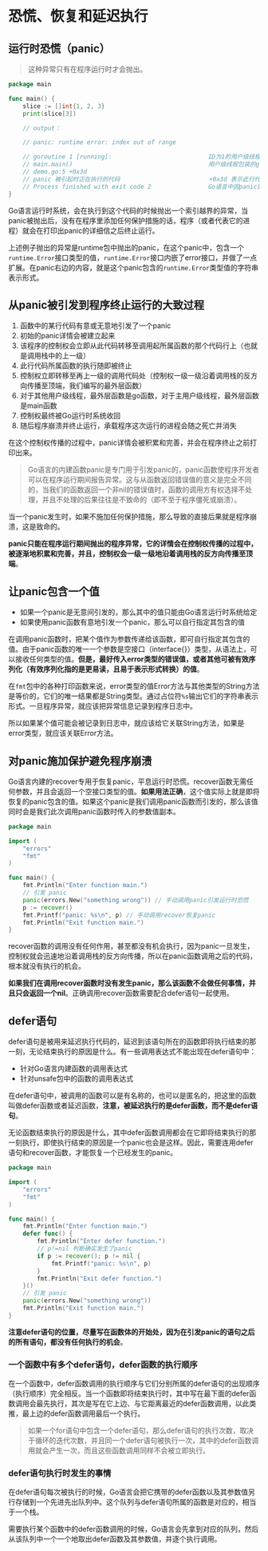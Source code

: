 
# 恐慌、恢复和延迟执行

## 运行时恐慌（panic）

> 这种异常只有在程序运行时才会抛出。

```go
package main

func main() {
	slice := []int{1, 2, 3}
	print(slice[3])

    // output：

	// panic: runtime error: index out of range

	// goroutine 1 [running]:                           ID为1的用户级线程在此panic被引发时正在运行
	// main.main()                                      用户级线程包装的go函数，在这里是main函数，所以这个是主用户级线程
	// demo.go:5 +0x3d
	// panic 被引起时正在执行的代码                         +0x3d 表示此行代码对于其所属的入口程序计数偏移量
	// Process finished with exit code 2                Go语言中因panic而退出的程序一般退出码都是2
}
```

Go语言运行时系统，会在执行到这个代码的时候抛出一个索引越界的异常，当panic被抛出后，没有在程序里添加任何保护措施的话，程序（或者代表它的进程）就会在打印出panic的详细信之后终止运行。

上述例子抛出的异常是runtime包中抛出的panic，在这个panic中，包含一个`runtime.Error`接口类型的值，`runtime.Error`接口内嵌了error接口，并做了一点扩展。在panic右边的内容，就是这个panic包含的`runtime.Error`类型值的字符串表示形式。

## 从panic被引发到程序终止运行的大致过程

1. 函数中的某行代码有意或无意地引发了一个panic
2. 初始的panic详情会被建立起来
3. 该程序的控制权会立即从此代码转移至调用起所属函数的那个代码行上（也就是调用栈中的上一级）
4. 此行代码所属函数的执行随即被终止
5. 控制权立即转移至再上一级的调用代码处（控制权一级一级沿着调用栈的反方向传播至顶端，我们编写的最外层函数）
6. 对于其他用户级线程，最外层函数是go函数，对于主用户级线程，最外层函数是main函数
7. 控制权最终被Go运行时系统收回
8. 随后程序崩溃并终止运行，承载程序这次运行的进程会随之死亡并消失

在这个控制权传播的过程中，panic详情会被积累和完善，并会在程序终止之前打印出来。

> Go语言的内建函数panic是专门用于引发panic的，panic函数使程序开发者可以在程序运行期间报告异常。这与从函数返回错误值的意义是完全不同的，当我们的函数返回一个非nil的错误值时，函数的调用方有权选择不处理，并且不处理的后果往往是不致命的（即不至于程序僵死或崩溃）。

当一个panic发生时，如果不施加任何保护措施，那么导致的直接后果就是程序崩溃，这是致命的。

**panic只能在程序运行期间抛出的程序异常，它的详情会在控制权传播的过程中，被逐渐地积累和完善，并且，控制权会一级一级地沿着调用栈的反方向传播至顶端**。

## 让panic包含一个值

- 如果一个panic是无意间引发的，那么其中的值只能由Go语言运行时系统给定
- 如果使用panic函数有意地引发一个panic，那么可以自行指定其包含的值

在调用panic函数时，把某个值作为参数传递给该函数，即可自行指定其包含的值。由于panic函数的唯一一个参数是空接口（interface{}）类型，从语法上，可以接收任何类型的值。**但是，最好传入error类型的错误值，或者其他可被有效序列化（有效序列化指的是更易读，且易于表示形式转换）的值**。

在`fmt`包中的各种打印函数来说，error类型的值Error方法与其他类型的String方法是等价的，它们的唯一结果都是String类型。通过占位符`%s`输出它们的字符串表示形式。一旦程序异常，就应该把异常信息记录到程序日志中。

所以如果某个值可能会被记录到日志中，就应该给它关联String方法，如果是error类型，就应该关联Error方法。

## 对panic施加保护避免程序崩溃

Go语言内建的recover专用于恢复panic，平息运行时恐慌。recover函数无需任何参数，并且会返回一个空接口类型的值。**如果用法正确**，这个值实际上就是即将恢复的panic包含的值。如果这个panic是我们调用panic函数而引发的，那么该值同时会是我们此次调用panic函数时传入的参数值副本。

```go
package main

import (
	"errors"
	"fmt"
)

func main() {
	fmt.Println("Enter function main.")
	// 引发 panic
	panic(errors.New("something wrong")) // 手动调用panic引发运行时恐慌
	p := recover()
	fmt.Printf("panic: %s\n", p) // 手动调用recover恢复panic
	fmt.Println("Exit function main.")
}
```

recover函数的调用没有任何作用，甚至都没有机会执行，因为panic一旦发生，控制权就会迅速地沿着调用栈的反方向传播，所以在panic函数调用之后的代码，根本就没有执行的机会。

**如果我们在调用recover函数时没有发生panic，那么该函数不会做任何事情，并且只会返回一个nil**。正确调用recover函数需要配合defer语句一起使用。

## defer语句

defer语句是被用来延迟执行代码的，延迟到该语句所在的函数即将执行结束的那一刻，无论结束执行的原因是什么。有一些调用表达式不能出现在defer语句中：

- 针对Go语言内建函数的调用表达式
- 针对unsafe包中的函数的调用表达式

在defer语句中，被调用的函数可以是有名称的，也可以是匿名的，把这里的函数叫做defer函数或者延迟函数，**注意，被延迟执行的是defer函数，而不是defer语句**。

无论函数结束执行的原因是什么，其中defer函数调用都会在它即将结束执行的那一刻执行，即使执行结束的原因是一个panic也会是这样。因此，需要连用defer语句和recover函数，才能恢复一个已经发生的panic。

```go
package main

import (
	"errors"
	"fmt"
)

func main() {
	fmt.Println("Enter function main.")
	defer func() {
		fmt.Println("Enter defer function.")
		// p!=nil 判断确实发生了panic
		if p := recover(); p != nil {
			fmt.Printf("panic: %s\n", p)
		}
		fmt.Println("Exit defer function.")
	}()
	// 引发 panic
	panic(errors.New("something wrong"))
	fmt.Println("Exit function main.")
}
```

**注意defer语句的位置，尽量写在函数体的开始处，因为在引发panic的语句之后的所有语句，都没有任何执行的机会**。

### 一个函数中有多个defer语句，defer函数的执行顺序

在一个函数中，defer函数调用的执行顺序与它们分别所属的defer语句的出现顺序（执行顺序）完全相反。当一个函数即将结束执行时，其中写在最下面的defer函数调用会最先执行，其次是写在它上边、与它距离最近的defer函数调用，以此类推，最上边的defer函数调用最后一个执行。

> 如果一个for语句中包含一个defer语句，那么defer语句的执行次数，取决于循环的迭代次数，并且同一个defer语句被执行一次，其中的defer函数调用就会产生一次，而且这些函数调用同样不会被立即执行。

### defer语句执行时发生的事情

在defer语句每次被执行的时候，Go语言会把它携带的defer函数以及其参数值另行存储到一个先进先出队列中。这个队列与defer语句所属的函数是对应的，相当于一个栈。

需要执行某个函数中的defer函数调用的时候，Go语言会先拿到对应的队列，然后从该队列中一个一个地取出defer函数及其参数值，并逐个执行调用。
